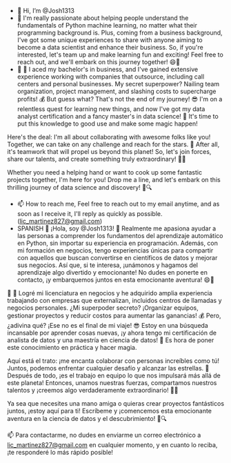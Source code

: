 - 👋 Hi, I’m @Josh1313
- 👀 I'm really passionate about helping people understand the fundamentals of Python machine learning, no matter what their programming background is. Plus, coming from a business background, I've got some unique experiences to share with anyone aiming to become a data scientist and enhance their business. So, if you're interested, let's team up and make learning fun and exciting! Feel free to reach out, and we'll embark on this journey together! 😄🚀
- 🌱 🎉 I aced my bachelor's in business, and I've gained extensive experience working with companies that outsource, including call centers and personal businesses. My secret superpower? Nailing team organization, project management, and slashing costs to supercharge profits! 💰 But guess what? That's not the end of my journey! 😎
I'm on a relentless quest for learning new things, and now I've got my data analyst certification and a fancy master's in data science! 🚀 It's time to put this knowledge to good use and make some magic happen!

Here's the deal: I'm all about collaborating with awesome folks like you! Together, we can take on any challenge and reach for the stars. 🌟 After all, it's teamwork that will propel us beyond this planet! So, let's join forces, share our talents, and create something truly extraordinary! 🤝💡

Whether you need a helping hand or want to cook up some fantastic projects together, I'm here for you! Drop me a line, and let's embark on this thrilling journey of data science and discovery! 📩🔍

- 📫 How to reach me, Feel free to reach out to my email anytime, and as soon as I receive it, I'll reply as quickly as possible.(lic_martinez827@gmail.com)
-   SPANISH
👋 ¡Hola, soy @Josh1313!
👀 Realmente me apasiona ayudar a las personas a comprender los fundamentos del aprendizaje automático en Python, sin importar su experiencia en programación. Además, con mi formación en negocios, tengo experiencias únicas para compartir con aquellos que buscan convertirse en científicos de datos y mejorar sus negocios. Así que, si te interesa, ¡unámonos y hagamos del aprendizaje algo divertido y emocionante! No dudes en ponerte en contacto, ¡y embarquemos juntos en esta emocionante aventura! 😄🚀

🌱 🎉 Logré mi licenciatura en negocios y he adquirido amplia experiencia trabajando con empresas que externalizan, incluidos centros de llamadas y negocios personales. ¿Mi superpoder secreto? ¡Organizar equipos, gestionar proyectos y reducir costos para aumentar las ganancias! 💰 Pero, ¿adivina qué? ¡Ese no es el final de mi viaje! 😎 Estoy en una búsqueda incansable por aprender cosas nuevas, ¡y ahora tengo mi certificación de analista de datos y una maestría en ciencia de datos! 🚀 Es hora de poner este conocimiento en práctica y hacer magia.

Aquí está el trato: ¡me encanta colaborar con personas increíbles como tú! Juntos, podemos enfrentar cualquier desafío y alcanzar las estrellas. 🌟 Después de todo, ¡es el trabajo en equipo lo que nos impulsará más allá de este planeta! Entonces, unamos nuestras fuerzas, compartamos nuestros talentos y ¡creemos algo verdaderamente extraordinario! 🤝💡

Ya sea que necesites una mano amiga o quieras crear proyectos fantásticos juntos, ¡estoy aquí para ti! Escríbeme y ¡comencemos esta emocionante aventura en la ciencia de datos y el descubrimiento! 📩🔍

📫 Para contactarme, no dudes en enviarme un correo electrónico a lic_martinez827@gmail.com en cualquier momento, y en cuanto lo reciba, ¡te responderé lo más rápido posible!

<!---
Josh1313/Josh1313 is a ✨ special ✨ repository because its `README.md` (this file) appears on your GitHub profile.
You can click the Preview link to take a look at your changes.
--->
